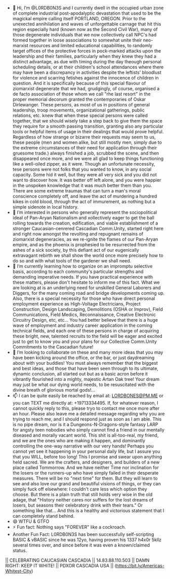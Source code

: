 - 👋 Hi, I’m @L0RDB0N3S and I currently dwell in the occupied urban zone of complete industrial post-apodalyptic devastation that used to be the magickal empire calling itself PORTLAND, OREGON. Prior to the unexected annihilation and waves of unforgettable carnage that hit this region especially hard (known now as the Second Civil War), many of those degenerate individuals that we now collectively call NPC's had formed together in loose associations to somewhat unite their neo-marxist resources and limited educational capabilities, to randomly target offices of the protective forces in pock-marked attacks upon the leadership and their families, particularly when they knew they had a distinct advantage, as due with timing during the day theough personal scheduling details, or at their children's school attendances where there may have been a discrepancy in activities despite the leftists' bloodlust for violence and scarring fetishes against the innocence of children in question. And it is specifically because of this special flavour of ziomarxist degenerate that we had, grudgingly, of course, organised a de facto association of those whom we call "rhe last resort" in the proper memorial decorum granted the contemporaries of Oskar Dirlewanger. These persons, as most of us in positions of general leadership, troop movements, organizational gatherings, public relations, etc. knew that when these special persons were called together, that we should wisely take a step back to give them the space they require for a smooth passing transition, granting also any particular tools or helpful items of usage in their dealings that would prove helpful. Regardless of how strange or bizarre their requests may seem to us, these people (men and women alike, but still mostly men, simply due to the extreme circumstances of their need for application through their gruesome trade.) always finished a job, scrubbed the scene, and then disappeared once more, and we were all glad to keep things functioning like a well-oiled zipper, as it were. Though an unfortunate necessity, tese persons were not folks that you wanted to know, in any social capacity. Some hid it well, but they were all very sick and you did not want to discover how. It was better off left alone, and you were happier in the unspoken knowledge that it was much better them than you. There are some extreme traumas that can turn a man's moral conscience completely off, and leave the act of murdering a hundred kikes in cold blood, through the act of immurement, as nothing but a simple sidenote in local history.
- 👀 I’m interested in persons who generally represent the sociopolitical ideal of Pan-Aryan Nationalism and xollectively eager to get the ball rolling towards the creation, edification, and viable establishment of a stronger Caucasian-cenrered Cascadian Comm.Unity, started right here and right now amongst the revolting and repugnant remains of ziomarxist degeneracies, as we re-ignite the flames of our Pan-Aryan empire, and as the phoenix is prophesied to be resurrected from the ashes of a sick society, by this defiant act of our eugenically extravagant rebirth we shall show the world once more precisely how to do so and with what tools of the gardener we shall need.
- 🌱 I’m currently learning how to organize on an impromptu selective basis, according to each community's particular strengths and demanding imperative needs. If you have practical experience with these matters, please don't hesitate to inform me of this fact. What we are looking at is an underlying need for unskilled General Laborers and Diggers, for the many coming road and bridge developments coming up. Also, there is a special necessity for those who have direct personal employment experience as High-Voltage Electricians, Project Construction, Design Landscaping, Demolitions (OSHA or Improv), Field Communications, Field Medics, Reconnaissance, Creative Electronic Circuitry Design, etc, etc... You had better believe that there is a huge wave of employment and industry career application in the coming technical fields, and each one of these persons in charge of acquiring these bright, new, talented recruits to the field will be eager and excited just to get to know you and your plans for our Collective Comm.Unity Commitments to the Cascadian future!
- 💞️ I’m looking to collaborate on these and many more ideas that you may have been kicking around the office, or the bar, or just daydreaming about with your buddies! You must always remember that the biggest and best ideas, and those that have been seen through to its ultimate, dynamic conclusion, all started out but as a basic acron before it vibrantly flourished into a mighty, majestic Artan Oak tree! Your dream may just be what our dying world needs, to be resuscitated with the divine breath of glorious mortal gods!...
- 📫 I can be quite easily be reached by email at: LORDBONES@PM.ME or you can TEXT me directly at: +19713334495. If, for whatever reason, I cannot quickly reply to this, please tryo to contact me once more after an hour. Please also leave me a detailed message regarding why you are trying to reach me, and I should respond just as soon as I am able. This is no pipe dream, nor is it a Dungeons-N-Dragons-style fantasy LARP for angsty teen nobodies who simply cannot find a friend in our mentally diseased and morally vacant world. This shit is all-too-real, my friend, and we are the ones who are making it happen, and dominantly controlling the one-way narrative with our very hands! Perhaps you cannot yet see it happening in your personal daily life, but I assure you that you WILL, before too long! This I promise and swear upon anything held sacred. We are the crafters, and designers, and builders of a new place called Tommorrow. And we have neither Time nor inclination for the losers or the runners-up who have simply failed in their desperate measures. There will be no "next time" for them. But they will learn to see and also love our grand and beautiful visions of things, or they can simply fuck off elsewhere: I couldn't care less which option they choose. But there is a plain truth that still holds very wise in the old adage, that "History neither cares nor suffers for the lost dreams of losers, but seasons their celebratory drink with their tears." Or something like that... And this is a healthy and victorious statement that I can completely stand behind.
- 😄 WTFU & GTFO
- ⚡ Fun fact: Nothing says "FOREVER" like a cockroach.
- Another Fun Fact: L0RDB0N3S has been successfully self-scripting BASIC & vBASIC since he was 12yo, having proven his 1337 h4x0r 5kllz several times over, and since before it was even a known/claimed status. 

<!---
L0RDB0N3S/L0RDB0N3S is a ✨ special ✨ repository because its `README.md` (this file) appears on your GitHub profile.
You can click the Preview link to take a look at your changes.
--->
|| CELEBRATING CAUCASIAN CASCADIA || 14.83.88.110.503 
|| DAMN RIGHT: KEEP IT WHITE! || PDXOR CASCADIA USA ||
(https://bit.ly/Americas-Whitest-City)
